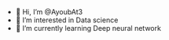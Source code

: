 - 👋 Hi, I’m @AyoubAt3
- 👀 I’m interested in Data science
- 🌱 I’m currently learning Deep neural network


<!---
AyoubAt3/AyoubAt3 is a ✨ special ✨ repository because its `README.md` (this file) appears on your GitHub profile.
You can click the Preview link to take a look at your changes.
--->
